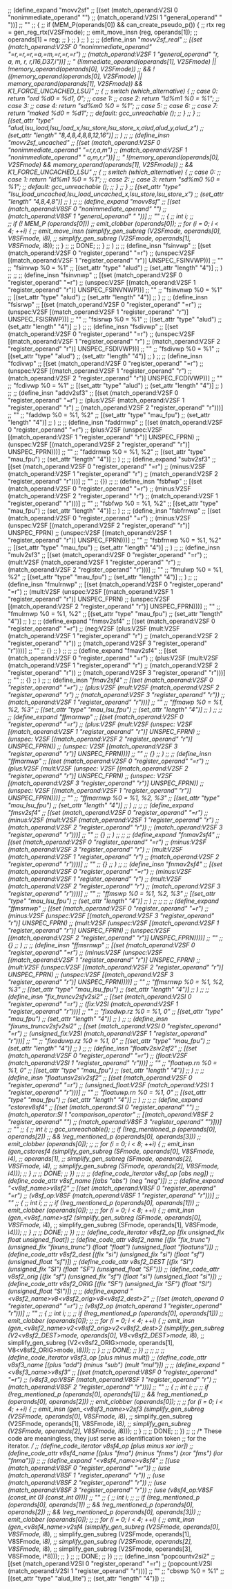 
;; (define_expand "movv2sf"
;;    [(set (match_operand:V2SI 0 "nonimmediate_operand" "")
;;          (match_operand:V2SI 1 "general_operand" " "))]
;;    ""
;; {
;;         if (MEM_P(operands[0]) && can_create_pseudo_p()) {
;;            rtx reg = gen_reg_rtx(V2SFmode);
;;            emit_move_insn (reg, operands[1]);
;;            operands[1] = reg;
;;         }
;; }
;; )
;; 
;; (define_insn "*movv2sf_real"
;;    [(set (match_operand:V2SF 0 "nonimmediate_operand" "=r,=r,=r,=a,=m,=r,=r,=r")
;;          (match_operand:V2SF 1 "general_operand" "r, a, m, r, r,I16,D37,i"))]
;;     "  (!immediate_operand(operands[1], V2SFmode) || !memory_operand(operands[0], V2SFmode))
;;     && !((memory_operand(operands[0], V2SFmode) || memory_operand(operands[1], V2SFmode)) && K1_FORCE_UNCACHED_LSU)"
;; {
;;     switch (which_alternative) {
;;     	   case 0: return "ord   %d0 = %d1, 0";
;; 	   case 1:
;; 	   case 2: return "ld%m1   %0 = %1";
;; 	   case 3:
;; 	   case 4: return "sd%m0   %0 = %1";
;;            case 5:
;;            case 6:
;;            case 7: return "maked %d0 = %d1";
;; 	   default: gcc_unreachable ();
;;     }
;; }
;; [(set_attr "type" "alud,lsu_load,lsu_load_x,lsu_store,lsu_store_x,alud,alud_y,alud_z")
;;  (set_attr "length" "8,4,8,4,8,8,12,16")]
;; )
;; 
;; (define_insn "*movv2sf_uncached"
;;    [(set (match_operand:V2SF 0 "nonimmediate_operand" "=r,r,a,m")
;;          (match_operand:V2SF 1 "nonimmediate_operand" " a,m,r,r"))]
;;     "  !(memory_operand(operands[0], V2SFmode) && memory_operand(operands[1], V2SFmode))
;;     && K1_FORCE_UNCACHED_LSU"
;; {
;;     switch (which_alternative) {
;;     	   case 0:
;; 	   case 1: return "ld%m1   %0 = %1";
;; 	   case 2:
;; 	   case 3: return "sd%m0   %0 = %1";
;; 	   default: gcc_unreachable ();
;;     }
;; }
;; [(set_attr "type" "lsu_load_uncached,lsu_load_uncached_x,lsu_store,lsu_store_x")
;;  (set_attr "length" "4,8,4,8")]
;; )
;; 
;; (define_expand "movv8sf"
;;    [(set (match_operand:V8SF 0 "nonimmediate_operand" "")
;;          (match_operand:V8SF 1 "general_operand" " "))]
;;    ""
;; {
;;         int i;
;;         
;;         if (! MEM_P (operands[0]))
;;                 emit_clobber (operands[0]);
;;         for (i = 0; i < 4; ++i) {
;;             emit_move_insn (simplify_gen_subreg (V2SFmode, operands[0], V8SFmode, i*8),
;;                             simplify_gen_subreg (V2SFmode, operands[1], V8SFmode, i*8));
;;         }
;; 
;;         DONE;
;; }
;; )
;; 
;; (define_insn "fsinvwp"
;;   [(set (match_operand:V2SF 0 "register_operand" "=r")
;;     (unspec:V2SF [(match_operand:V2SF 1 "register_operand" "r")] UNSPEC_FSINVWP))]
;;    ""
;;    "fsinvwp %0 = %1"
;;    [(set_attr "type" "alud")
;;     (set_attr "length"  "4")]
;; )
;; 
;; 
;; (define_insn "fsinvnwp"
;;   [(set (match_operand:V2SF 0 "register_operand" "=r")
;;     (unspec:V2SF [(match_operand:V2SF 1 "register_operand" "r")] UNSPEC_FSINVNWP))]
;;    ""
;;    "fsinvnwp %0 = %1"
;;    [(set_attr "type" "alud")
;;     (set_attr "length"  "4")]
;; )
;; 
;; (define_insn "fsisrwp"
;;   [(set (match_operand:V2SF 0 "register_operand" "=r")
;;     (unspec:V2SF [(match_operand:V2SF 1 "register_operand" "r")] UNSPEC_FSISRWP))]
;;    ""
;;    "fsisrwp %0 = %1"
;;    [(set_attr "type" "alud")
;;     (set_attr "length"  "4")]
;; )
;; 
;; (define_insn "fsdivwp"
;;   [(set (match_operand:V2SF 0 "register_operand" "=r")
;;     (unspec:V2SF [(match_operand:V2SF 1 "register_operand" "r")
;;                   (match_operand:V2SF 2 "register_operand" "r")] UNSPEC_FSDIVWP))]
;;    ""
;;    "fsdivwp %0 = %1"
;;    [(set_attr "type" "alud")
;;     (set_attr "length"  "4")]
;; )
;; 
;; (define_insn "fcdivwp"
;;   [(set (match_operand:V2SF 0 "register_operand" "=r")
;;     (unspec:V2SF [(match_operand:V2SF 1 "register_operand" "r")
;;                   (match_operand:V2SF 2 "register_operand" "r")] UNSPEC_FCDIVWP))]
;;   ""
;;    "fcdivwp %0 = %1"
;;    [(set_attr "type" "alud")
;;     (set_attr "length"  "4")]
;; )
;; 
;; (define_insn "addv2sf3"
;;   [(set (match_operand:V2SF 0 "register_operand" "=r")
;; 	(plus:V2SF (match_operand:V2SF 1 "register_operand" "r")
;; 		   (match_operand:V2SF 2 "register_operand" "r")))]
;;   ""
;;   "faddwp %0 = %1, %2"
;;   [(set_attr "type" "mau_fpu")
;;    (set_attr "length" "4")]
;; )
;; 
;; (define_insn "faddrnwp"
;;   [(set (match_operand:V2SF 0 "register_operand" "=r")
;; 	(plus:V2SF (unspec:V2SF [(match_operand:V2SF 1 "register_operand" "r")] UNSPEC_FPRN)
;; 		   (unspec:V2SF [(match_operand:V2SF 2 "register_operand" "r")] UNSPEC_FPRN)))]
;;   ""
;;   "faddrnwp %0 = %1, %2"
;;   [(set_attr "type" "mau_fpu")
;;    (set_attr "length" "4")]
;; )
;; 
;; (define_expand "subv2sf3"
;;   [(set (match_operand:V2SF 0 "register_operand" "=r")
;; 	(minus:V2SF (match_operand:V2SF 1 "register_operand" "r")
;; 	            (match_operand:V2SF 2 "register_operand" "r")))]
;;   ""
;; {})
;; 
;; (define_insn "fsbfwp"
;;   [(set (match_operand:V2SF 0 "register_operand" "=r")
;; 	(minus:V2SF (match_operand:V2SF 2 "register_operand" "r")
;; 	            (match_operand:V2SF 1 "register_operand" "r")))]
;;   ""
;;   "fsbfwp %0 = %1, %2"
;;   [(set_attr "type" "mau_fpu")
;;    (set_attr "length" "4")]
;; )
;; 
;; (define_insn "fsbfrnwp"
;;   [(set (match_operand:V2SF 0 "register_operand" "=r")
;; 	(minus:V2SF (unspec:V2SF [(match_operand:V2SF 2 "register_operand" "r")] UNSPEC_FPRN)
;; 	            (unspec:V2SF [(match_operand:V2SF 1 "register_operand" "r")] UNSPEC_FPRN)))]
;;   ""
;;   "fsbfrnwp %0 = %1, %2"
;;   [(set_attr "type" "mau_fpu")
;;    (set_attr "length" "4")]
;; )
;; 
;; (define_insn "mulv2sf3"
;;   [(set (match_operand:V2SF 0 "register_operand" "=r")
;; 	(mult:V2SF (match_operand:V2SF 1 "register_operand" "r")
;; 		   (match_operand:V2SF 2 "register_operand" "r")))]
;;   ""
;;   "fmulwp %0 = %1, %2"
;;   [(set_attr "type" "mau_fpu")
;;    (set_attr "length" "4")]
;; )
;; 
;; (define_insn "fmulrnwp"
;;   [(set (match_operand:V2SF 0 "register_operand" "=r")
;; 	(mult:V2SF (unspec:V2SF [(match_operand:V2SF 1 "register_operand" "r")] UNSPEC_FPRN)
;; 		   (unspec:V2SF [(match_operand:V2SF 2 "register_operand" "r")] UNSPEC_FPRN)))]
;;   ""
;;   "fmulrnwp %0 = %1, %2"
;;   [(set_attr "type" "mau_fpu")
;;    (set_attr "length" "4")]
;; )
;; 
;; (define_expand "fnmsv2sf4"
;;   [(set (match_operand:V2SF 0 "register_operand" "=r")
;;         (neg:V2SF (plus:V2SF (mult:V2SF (match_operand:V2SF 1 "register_operand" "r")
;;                                         (match_operand:V2SF 2 "register_operand" "r"))
;;                              (match_operand:V2SF 3 "register_operand" "r"))))]
;;   ""
;;   {}
;; )
;; 
;; 
;; (define_expand "fmav2sf4"
;;   [(set (match_operand:V2SF 0 "register_operand" "=r")
;;         (plus:V2SF (mult:V2SF (match_operand:V2SF 1 "register_operand" "r")
;;                               (match_operand:V2SF 2 "register_operand" "r"))
;;                    (match_operand:V2SF 3 "register_operand" "r")))]
;;   ""
;;   {}
;; )
;; 
;; (define_insn "*fmav2sf4"
;;   [(set (match_operand:V2SF 0 "register_operand" "=r")
;;         (plus:V2SF (mult:V2SF (match_operand:V2SF 2 "register_operand" "r")
;;                               (match_operand:V2SF 3 "register_operand" "r"))
;;                    (match_operand:V2SF 1 "register_operand" "r")))]
;;   ""
;;   "ffmawp %0 = %1, %2, %3"
;;   [(set_attr "type" "mau_lsu_fpu")
;;    (set_attr "length" "4")]
;; )
;; 
;; 
;; (define_expand "ffmarnwp"
;;   [(set (match_operand:V2SF 0 "register_operand" "=r")
;;         (plus:V2SF (mult:V2SF (unspec: V2SF [(match_operand:V2SF 1 "register_operand" "r")] UNSPEC_FPRN)
;;                               (unspec: V2SF [(match_operand:V2SF 2 "register_operand" "r")] UNSPEC_FPRN))
;;                    (unspec: V2SF [(match_operand:V2SF 3 "register_operand" "r")] UNSPEC_FPRN)))]
;;   ""
;;   {}
;; )
;; 
;; (define_insn "*ffmarnwp"
;;   [(set (match_operand:V2SF 0 "register_operand" "=r")
;;         (plus:V2SF (mult:V2SF (unspec: V2SF [(match_operand:V2SF 2 "register_operand" "r")] UNSPEC_FPRN)
;;                               (unspec: V2SF [(match_operand:V2SF 3 "register_operand" "r")] UNSPEC_FPRN))
;;                    (unspec: V2SF [(match_operand:V2SF 1 "register_operand" "r")] UNSPEC_FPRN)))]
;;   ""
;;   "ffmarnwp %0 = %1, %2, %3"
;;   [(set_attr "type" "mau_lsu_fpu")
;;    (set_attr "length" "4")]
;; )
;; 
;; 
;; (define_expand "fmsv2sf4"
;;   [(set (match_operand:V2SF 0 "register_operand" "=r")
;;         (minus:V2SF (mult:V2SF (match_operand:V2SF 1 "register_operand" "r")
;;                                (match_operand:V2SF 2 "register_operand" "r"))
;;                     (match_operand:V2SF 3 "register_operand" "r")))]
;;   ""
;;   {}
;; )
;; 
;; 
;; (define_expand "fnmav2sf4"
;;   [(set (match_operand:V2SF 0 "register_operand" "=r")
;;         (minus:V2SF (match_operand:V2SF 3 "register_operand" "r")
;;                     (mult:V2SF (match_operand:V2SF 1 "register_operand" "r")
;; 		               (match_operand:V2SF 2 "register_operand" "r"))))]
;;   ""
;;   {}
;; )
;; 
;; (define_insn "*fnmav2sf4"
;;   [(set (match_operand:V2SF 0 "register_operand" "=r")
;;         (minus:V2SF (match_operand:V2SF 1 "register_operand" "r")
;;                     (mult:V2SF (match_operand:V2SF 2 "register_operand" "r")
;;                                (match_operand:V2SF 3 "register_operand" "r"))))]
;;   ""
;;   "ffmswp %0 = %1, %2, %3"
;;   [(set_attr "type" "mau_lsu_fpu")
;;    (set_attr "length" "4")]
;; )
;; 
;; 
;; 
;; (define_expand "ffmsrnwp"
;;   [(set (match_operand:V2SF 0 "register_operand" "=r")
;;         (minus:V2SF (unspec:V2SF [(match_operand:V2SF 3 "register_operand" "r")] UNSPEC_FPRN)
;;                     (mult:V2SF (unspec:V2SF [(match_operand:V2SF 1 "register_operand" "r")] UNSPEC_FPRN)
;; 		               (unspec:V2SF [(match_operand:V2SF 2 "register_operand" "r")] UNSPEC_FPRN))))]
;;   ""
;;   {}
;; )
;; 
;; (define_insn "*ffmsrnwp"
;;   [(set (match_operand:V2SF 0 "register_operand" "=r")
;;         (minus:V2SF (unspec:V2SF [(match_operand:V2SF 1 "register_operand" "r")] UNSPEC_FPRN)
;;                     (mult:V2SF (unspec:V2SF [(match_operand:V2SF 2 "register_operand" "r")] UNSPEC_FPRN)
;;                                (unspec:V2SF [(match_operand:V2SF 3 "register_operand" "r")] UNSPEC_FPRN))))]
;;   ""
;;   "ffmsrnwp %0 = %1, %2, %3"
;;   [(set_attr "type" "mau_lsu_fpu")
;;    (set_attr "length" "4")]
;; )
;; 
;; (define_insn "fix_truncv2sfv2si2"
;;   [(set (match_operand:V2SI 0 "register_operand" "=r")
;;         (fix:V2SI (match_operand:V2SF 1 "register_operand" "r")))]
;;   ""
;;   "fixedwp.rz %0 = %1, 0"
;; [(set_attr "type" "mau_fpu")
;;  (set_attr "length" "4")]
;; )
;; 
;; (define_insn "fixuns_truncv2sfv2si2"
;;   [(set (match_operand:V2SI 0 "register_operand" "=r")
;;         (unsigned_fix:V2SI (match_operand:V2SF 1 "register_operand" "r")))]
;;   ""
;;   "fixeduwp.rz %0 = %1, 0"
;; [(set_attr "type" "mau_fpu")
;;  (set_attr "length" "4")]
;; )
;; 
;; (define_insn "floatv2siv2sf2" 
;;   [(set (match_operand:V2SF 0 "register_operand" "=r")
;;         (float:V2SF (match_operand:V2SI 1 "register_operand" "r")))]
;;   ""
;;   "floatwp.rn %0 = %1, 0"
;; [(set_attr "type" "mau_fpu")
;;  (set_attr "length" "4")]
;; )
;; 
;; (define_insn "floatunsv2siv2sf2" 
;;   [(set (match_operand:V2SF 0 "register_operand" "=r")
;;         (unsigned_float:V2SF (match_operand:V2SI 1 "register_operand" "r")))]
;;   ""
;;   "floatuwp.rn %0 = %1, 0"
;; [(set_attr "type" "mau_fpu")
;;  (set_attr "length" "4")]
;; )
;; 
;; 
;; (define_expand "cstorev8sf4"
;;   [(set (match_operand:SI 0 "register_operand" "")
;;         (match_operator:SI 1 "comparison_operator"
;; 	        [(match_operand:V8SF 2 "register_operand" "")
;; 	         (match_operand:V8SF 3 "register_operand" "")]))]
;;   ""
;; {
;;         int i;
;; gcc_unreachable();
;;         if (!reg_mentioned_p (operands[0], operands[2])
;;             && !reg_mentioned_p (operands[0], operands[3]))
;;             emit_clobber (operands[0]);
;; 
;;         for (i = 0; i < 8; ++i) {
;;             emit_insn (gen_cstoresf4 (simplify_gen_subreg (SFmode, operands[0], V8SFmode, i*4),
;;                                       operands[1],
;;                                       simplify_gen_subreg (SFmode, operands[2], V8SFmode, i*4),
;;                                       simplify_gen_subreg (SFmode, operands[2], V8SFmode, i*4)));
;;         }
;; 
;;         DONE;
;; })
;; 
;; 
;; (define_code_iterator v8sf_op [abs neg])
;; (define_code_attr v8sf_name [(abs "abs") (neg "neg")])
;; 
;; (define_expand "<v8sf_name>v8sf2"
;;   [(set (match_operand:V8SF 0 "register_operand" "=r")
;; 	(v8sf_op:V8SF (match_operand:V8SF 1 "register_operand" "r")))]
;;   ""
;; {
;;         int i;
;; 
;;         if (!reg_mentioned_p (operands[0], operands[1]))
;;             emit_clobber (operands[0]);
;; 
;;         for (i = 0; i < 8; ++i) {
;;             emit_insn (gen_<v8sf_name>sf2 (simplify_gen_subreg (SFmode, operands[0], V8SFmode, i*4),
;;                                            simplify_gen_subreg (SFmode, operands[1], V8SFmode, i*4)));
;;         }
;; 
;;         DONE;
;; })
;; 
;; (define_code_iterator v8sf2_op [fix unsigned_fix float unsigned_float])
;; (define_code_attr v8sf2_name [(fix "fix_trunc") (unsigned_fix "fixuns_trunc") (float "float") (unsigned_float "floatuns")])
;; (define_code_attr v8sf2_dest [(fix "si") (unsigned_fix "si") (float "sf") (unsigned_float "sf")])
;; (define_code_attr v8sf2_DEST [(fix "SI") (unsigned_fix "SI") (float "SF") (unsigned_float "SF")])
;; (define_code_attr v8sf2_orig [(fix "sf") (unsigned_fix "sf") (float "si") (unsigned_float "si")])
;; (define_code_attr v8sf2_ORIG [(fix "SF") (unsigned_fix "SF") (float "SI") (unsigned_float "SI")])
;; 
;; (define_expand "<v8sf2_name>v8<v8sf2_orig>v8<v8sf2_dest>2"
;;   [(set (match_operand 0 "register_operand" "=r")
;; 	(v8sf2_op (match_operand 1 "register_operand" "r")))]
;;   ""
;; {
;;         int i;
;; 
;;         if (!reg_mentioned_p (operands[0], operands[1]))
;;             emit_clobber (operands[0]);
;; 
;;         for (i = 0; i < 4; ++i) {
;;             emit_insn (gen_<v8sf2_name>v2<v8sf2_orig>v2<v8sf2_dest>2 (simplify_gen_subreg (V2<v8sf2_DEST>mode, operands[0], V8<v8sf2_DEST>mode, i*8),
;;                                                                       simplify_gen_subreg (V2<v8sf2_ORIG>mode, operands[1], V8<v8sf2_ORIG>mode, i*8)));
;;         }
;; 
;;         DONE;
;; })
;; 
;; 
;; 
;; (define_code_iterator v8sf3_op [plus minus mult])
;; (define_code_attr v8sf3_name [(plus "add") (minus "sub") (mult "mul")])
;; 
;; (define_expand "<v8sf3_name>v8sf3"
;;   [(set (match_operand:V8SF 0 "register_operand" "=r")
;; 	(v8sf3_op:V8SF (match_operand:V8SF 1 "register_operand" "r")
;; 		       (match_operand:V8SF 2 "register_operand" "r")))]
;;   ""
;; {
;;         int i;
;; 
;;         if (!reg_mentioned_p (operands[0], operands[1])
;;             && !reg_mentioned_p (operands[0], operands[2]))
;;             emit_clobber (operands[0]);
;; 
;;         for (i = 0; i < 4; ++i) {
;;             emit_insn (gen_<v8sf3_name>v2sf3 (simplify_gen_subreg (V2SFmode, operands[0], V8SFmode, i*8),
;;                                               simplify_gen_subreg (V2SFmode, operands[1], V8SFmode, i*8),
;;                                               simplify_gen_subreg (V2SFmode, operands[2], V8SFmode, i*8)));
;;         }
;; 
;;         DONE;
;; })
;; 
;; /* These code are meaningless, they just serve as identification token
;;    for the iterator. */
;; (define_code_iterator v8sf4_op [plus minus xor ior])
;; (define_code_attr v8sf4_name [(plus "fma") (minus "fnms") (xor "fms") (ior "fnma")])
;; 
;; (define_expand "<v8sf4_name>v8sf4"
;;   [(use (match_operand:V8SF 0 "register_operand" "=r"))
;;    (use (match_operand:V8SF 1 "register_operand" "r"))
;;    (use (match_operand:V8SF 2 "register_operand" "r"))
;;    (use (match_operand:V8SF 3 "register_operand" "r"))
;;    (use (v8sf4_op:V8SF (const_int 0) (const_int 0)))]
;;   ""
;; {
;;         int i;
;; 
;;         if (!reg_mentioned_p (operands[0], operands[1])
;;             && !reg_mentioned_p (operands[0], operands[2])
;;             && !reg_mentioned_p (operands[0], operands[3]))
;;             emit_clobber (operands[0]);
;; 
;;         for (i = 0; i < 4; ++i) {
;;             emit_insn (gen_<v8sf4_name>v2sf4 (simplify_gen_subreg (V2SFmode, operands[0], V8SFmode, i*8),
;;                                               simplify_gen_subreg (V2SFmode, operands[1], V8SFmode, i*8),
;;                                               simplify_gen_subreg (V2SFmode, operands[2], V8SFmode, i*8),
;;                                               simplify_gen_subreg (V2SFmode, operands[3], V8SFmode, i*8)));
;;         }
;; 
;;         DONE;
;; })
;; 
;; (define_insn "popcountv2si2"
;;   [(set (match_operand:V2SI            0 "register_operand" "=r")
;; 	(popcount:V2SI (match_operand:V2SI 1 "register_operand" "r")))]
;;   ""
;;   "cbswp %0 = %1"
;; [(set_attr "type" "alud_lite")
;;  (set_attr "length" "4")])
;; 
